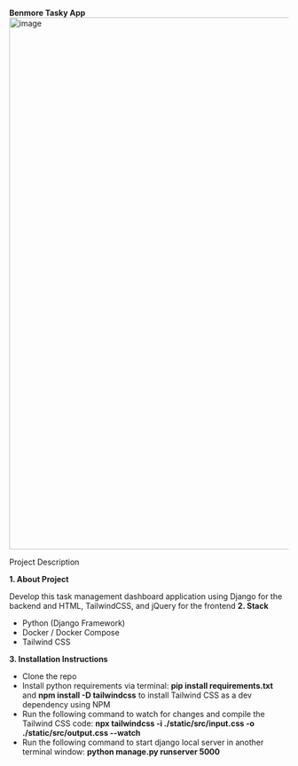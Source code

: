 
**Benmore Tasky App**
<img width="959" alt="image" src="https://github.com/ugokingsley/benmore-tasky/assets/19801981/a900f58f-d54f-4106-89c1-8d3506db2eeb">

Project Description

**1. About Project**

  Develop this task management dashboard application using Django for the backend and HTML, TailwindCSS, and jQuery for the frontend
**2. Stack**
   - Python (Django Framework)
   - Docker / Docker Compose
   - Tailwind CSS
     
**3. Installation Instructions**
   - Clone the repo
   - Install python requirements via terminal:
     **pip install requirements.txt** and  **npm install -D tailwindcss** to install Tailwind CSS as a dev dependency using NPM
   - Run the following command to watch for changes and compile the Tailwind CSS code:
     **npx tailwindcss -i ./static/src/input.css -o ./static/src/output.css --watch**
   - Run the following command to start django local server in another terminal window:
     **python manage.py runserver 5000**
  

